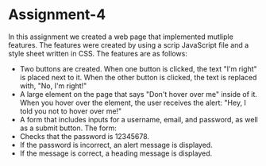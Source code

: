 # Assignment-4
In this assignment we created a web page that implemented mutliple features. The features were created by using a scrip JavaScript file and a style sheet written in CSS. The features are as follows:

* Two buttons are created. When one button is clicked, the text "I'm right" is placed next to it. When the other button is clicked, the text is replaced with, "No, I'm right!"
* A large element on the page that says "Don't hover over me" inside of it. When you hover over the element, the user receives the alert: "Hey, I told you not to hover over me!"
* A form that includes inputs for a username, email, and password, as well as a submit button. The form:
* Checks that the password is 12345678.
* If the password is incorrect, an alert message is displayed.
* If the message is correct, a heading message is displayed.
